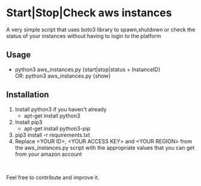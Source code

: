 # Start|Stop|Check aws instances

<p>A very simple script that uses boto3 library to spawn,shutdown or check the status of your instances without having to login to the platform</p>

<h2>Usage</h2>
<ul>
<li>python3 aws_instances.py {start|stop|status + InstanceID}<br />OR: python3 aws_instances.py {show}</li>
</ul>

<h2>Installation</h2>
<ol>
<li>Install python3 if you haven't already
<ul>
<li>apt-get install python3
</li>
</ul>
</li>
<li>Install pip3
<ul>
<li>apt-get install python3-pip
</li>
</ul>
</li>
<li>pip3 install -r requirements.txt
</li>
<li>Replace &lt;YOUR ID&gt;, &lt;YOUR ACCESS KEY&gt; and &lt;YOUR REGION&gt; from the aws_instances.py script with the appropriate values that you can get from your amazon account</li>
</ol>
</ol>
<p>&nbsp;</p>
<p>Feel free to contribute and improve it.</p>
